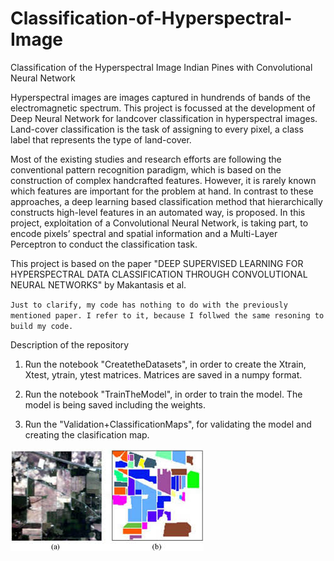 # Classification-of-Hyperspectral-Image
Classification of the Hyperspectral Image Indian Pines with Convolutional Neural Network

Hyperspectral images are images captured in hundrends of bands of the electromagnetic spectrum. This project is focussed at the development of Deep Neural Network for landcover classification in hyperspectral images. Land-cover classification is the task of assigning to every pixel, a class label that represents the type of land-cover.

Most of the existing studies and research efforts are following the conventional pattern recognition paradigm, which is based on the construction of complex handcrafted features. However, it is rarely known which features are important for the problem at hand. In contrast to these approaches, a deep learning based classification method that hierarchically constructs high-level features in an automated way, is proposed. In this project, exploitation of a Convolutional Neural Network, is taking part, to encode pixels’ spectral and spatial information and a Multi-Layer Perceptron to conduct the classification task.

This project is based on the paper "DEEP SUPERVISED LEARNING FOR HYPERSPECTRAL DATA CLASSIFICATION
THROUGH CONVOLUTIONAL NEURAL NETWORKS" by Makantasis et al. 

`Just to clarify, my code has nothing to do with the previously mentioned paper. I refer to it, because I follwed the same resoning to build my code.`

Description of the repository

1) Run the notebook "CreatetheDatasets", in order to create the Xtrain, Xtest, ytrain, ytest matrices. Matrices are saved in a numpy format.

2) Run the notebook "TrainTheModel", in order to train the model. The model is being saved including the weights.

3) Run the "Validation+ClassificationMaps", for validating the model and creating the clasification map.



![indian_pines](/images/indian_pines.jpeg)
